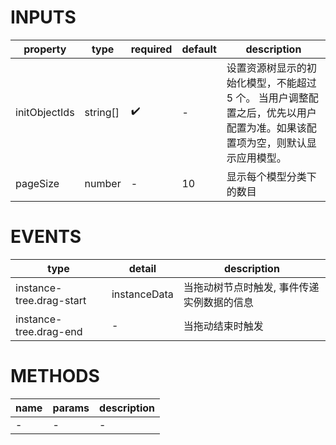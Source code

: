 [//]: # "business-bricks/cmdb-instances/instance-tree-template.ts"

# INPUTS

| property      | type     | required | default | description                                                                                                                |
| ------------- | -------- | -------- | ------- | -------------------------------------------------------------------------------------------------------------------------- |
| initObjectIds | string[] | ✔️       | -       | 设置资源树显示的初始化模型，不能超过 5 个。 当用户调整配置之后，优先以用户配置为准。如果该配置项为空，则默认显示应用模型。 |
| pageSize      | number   | -️       | 10      | 显示每个模型分类下的数目                                                                                                   |

# EVENTS

| type                     | detail       | description                                |
| ------------------------ | ------------ | ------------------------------------------ |
| instance-tree.drag-start | instanceData | 当拖动树节点时触发, 事件传递实例数据的信息 |
| instance-tree.drag-end   | -            | 当拖动结束时触发                           |

# METHODS

| name | params | description |
| ---- | ------ | ----------- |
| -    | -      | -           |
